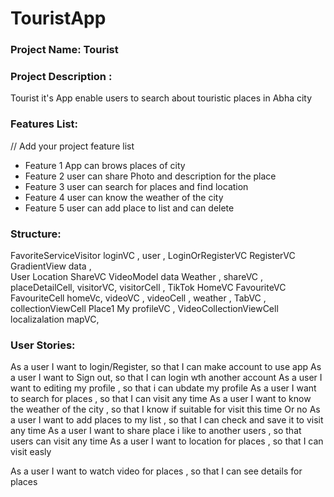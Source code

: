 # TouristApp
### Project Name: Tourist
### Project Description :
Tourist it's App enable users to search about touristic places in Abha city
### Features List:
// Add your project feature list
- Feature 1 App can brows places of city 
- Feature 2 user can share Photo and description for the place 
- Feature 3 user can search for places and find location 
- Feature 4 user can know the weather of the city 
- Feature 5 user can add place to list and can delete

### Structure:
FavoriteServiceVisitor
loginVC , 
user , 
LoginOrRegisterVC
RegisterVC
GradientView
data ,  
User
Location
ShareVC
VideoModel
data Weather ,
shareVC ,
placeDetailCell,
visitorVC, 
visitorCell ,
TikTok
HomeVC
FavouriteVC
FavouriteCell
homeVc,
videoVC ,
videoCell , 
weather , 
TabVC ,
collectionViewCell
Place1
My profileVC ,
VideoCollectionViewCell
localizalation
mapVC,
### User Stories:
As a user I want to login/Register, so that I can make account to use app
As a user I want to Sign out, so that I can login wth another account
As a user I want to editing my profile , so that i can ubdate my profile
As a user I want to search for places , so that I can visit any time
As a user I want to know the weather of the city , so that I know if suitable for visit this time Or no 
As a user I want to add places to my list , so that I can check and save it to visit any time
As a user I want to share place i like to another users , so that users can visit any time
As a user I want to location for places , so that I can visit easly

As a user I want to watch video for places , so that I can see details for places

